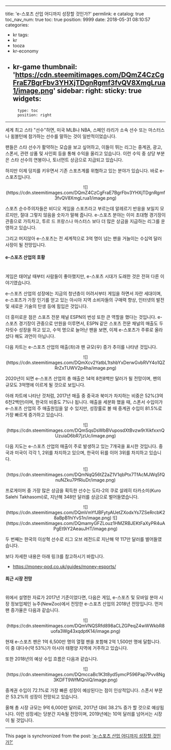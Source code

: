 
---
title: 'e-스포츠 산업 어디까지 성장할 것인가?'
permlink: e
catalog: true
toc_nav_num: true
toc: true
position: 9999
date: 2018-05-31 08:10:57
categories:
- kr
tags:
- kr
- tooza
- kr-economy
- kr-game
thumbnail: 'https://cdn.steemitimages.com/DQmZ4CzCgFraE7BgrFbv3YHXjTDgnRgmf3fvQV8XmgLrua1/image.png'
sidebar:
    right:
        sticky: true
widgets:
    -
        type: toc
        position: right
---


세계 최고 스타 "선수"하면, 미국 MLB나 NBA, 스페인 라리가 소속 선수 또는 마스터스나 윔블턴에 참가하는 선수를 말하는 것이 일반적이었습니다.

팬들은 스타 선수가 활약하는 모습을 보고 싶어하고, 이들이 뛰는 리그는 중계권, 광고, 스폰서, 관련 상품 및 사인회 등을 통해 수익을 올리고 있습니다. 이런 수익 중 상당 부분은 스타 선수의 연봉이나, 토너먼트 상금으로 지급되고 있습니다.

하지만 이제 덩치를 키우면서 기존 스포츠계를 위협하고 있는 분야가 있습니다. 바로 e-스포츠입니다.

<center>
![](https://cdn.steemitimages.com/DQmZ4CzCgFraE7BgrFbv3YHXjTDgnRgmf3fvQV8XmgLrua1/image.png)
</center>

스포츠 순수주의자들은 비디오 게임을 스포츠라고 부르는데 알레르기 반응을 보일지 모르지만, 절대 그렇지 않음을 숫자가 말해 줍니다. e-스포츠 분야는 이미 초대형 경기장이 관중으로 가득차고, 투르 드 프랑스나 마스터스 보다 더 많은 상금을 지급하는 리그를 운영하고 있습니다.

그리고 머지않아  e-스포츠는 전 세계적으로 3억 명이 넘는 팬을 거늘이는 수십억 달러 사장이 될 전망입니다.

#### e-스포츠 산업의 호황
#
게임은 태어날 때부터 사람들이 좋아했지만, e-스포츠 시대가 도래한 것은 전혀 다른 이야기였습니다. 

e-스포츠 산업의 성장에는 지금의 청년층이 어려서부터 게임을 하면서 자란 세대이며, e-스포츠가 가장 인기를 얻고 있는 아시아 지역 소비자들의 구매력 향상, 인터넷의 발전 및 새로운 기술의 탄생 등에 힘입은 것입니다.

더 흥미로운 점은 스포츠 전문 채널 ESPN의 번성 또한 큰 역할을 했다는 것입니다.  e-스포츠 경기장이 관중으로 만원을 이루면서, ESPN 같은 스포츠 전문 채널의 매출도 두 자릿수 성장을 하고 있고, 수억 명으로 늘어난 팬을 보면, 이제 e-스포츠가 주류로 올라섰다 해도 과언이 아닙니다.

다음 차트는 e-스포츠 산업의 매출(좌)과 팬 규모(우) 증가 추이를 나타낸 것입니다.

<center>
![](https://cdn.steemitimages.com/DQmXcv2YatbL1tshbYxDerwGvbRVY4o1QZRrZxTUWV2p4ha/image.png)
</center>

2020년이 되면 e-스포츠 산업의 총 매출은 14억 8천8백만 달러가 될 전망이며, 팬의 규모도 3억명에 이르게 될 것으로 보입니다. 

아래 차트에 나타난 것처럼, 2017년 매출 중 중국과 북미가 차지하는 비중은 52%(3억 6천2백만)이며, 한국의 비중도 7%나 됩니다. 매출을 세분화 했을 때, 스폰서 수입이가 e-스포츠 산업의 주 매출원임을 알 수 있지만, 성장률로 볼 때 중계권 수입이 81.5%로 가장 빠르게 증가하고 있습니다.

<center>
![](https://cdn.steemitimages.com/DQmSqsDsWbBVuposdXtBvzw9rXikfxxnQUzuiaD6bR7jzUc/image.png)
</center>

다음 지도는 e-스포츠 산업의 매출이 주로 발생하고 있는 7개국을 표시한 것입니다. 중국과 미국이 각각 1, 2위를 차지하고 있으며, 한국이 뒤를 이어 3위를 차지하고 있습니다.

<center>
![](https://cdn.steemitimages.com/DQmNqQ56tZ2aZ1V1qbPtx7TfAcMJWq5fQnuNZku7PfRiuDr/image.png)
</center>

프로게이머 중 가장 많은 상금을 획득한 선수는 도타-2의 쿠로 살레히 타카소미(Kuro Salehi Takhasomi)로, 지난해 348만 달러를 상금으로 벌어들였습니다.  

<center>
![](https://cdn.steemitimages.com/DQmVmYfJBFytyAUetZXodxYs7ZSeRrcbK28aBpB1hiYvS1n/image.png)
![](https://cdn.steemitimages.com/DQmamyGFZLouz1HMZRBJEKtFaXyPR4uAPgEt9iY2AeauJHT/image.png)
</center>

두 번째는 한국의 이상혁 선수로 리그 오브 레전드로 지난해 약 117만 달러를 벌어들였습니다.

보다 자세한 내용은 아래 링크를 참고하시기 바랍니다.
- https://money-pod.co.uk/guides/money-esports/

#### 최근 시장 전망
#
위에서 설명한 자료가 2017년 기준이었다면, 다음은 게임, e-스포츠 및 모바일 분야 시장 정보업체인 뉴주(NewZoo)에서 전망한 e-스포츠 산업의 2018년 전망입니다. 먼저 팬 증가율은 다음과 같습니다.

<center>
![](https://cdn.steemitimages.com/DQmVNQSRfd898aCLZGPeqZ4wWWkbR8uofa3Wg43xqdptK14/image.png)
</center>

현재 e-스포츠 팬은 1억 6,500만 명의 열혈 팬을 포함해 2억 1,500만 명에 달합니다. 이 중 대다수(약 53%)가 아시아 태평양 지역에 거주하고 있습니다.

또한 2018년의 예상 수입 흐름은 다음과 같습니다.

<center>
![](https://cdn.steemitimages.com/DQmccaBc1K3t8yd5ymcP596Pap7Pvv8Ng3KDFT9WfMQniiQ/image.png)
</center>

중계권 수입이 72.1%로 가장 빠른 성장이 예상된다는 점이 인상적입니다. 스폰서 부문은 53.2%의 성장이 전망되고 있습니다.

올해 총 시장 규모는 9억 6,000만 달러로, 2017년 대비 38.2% 증가 할 것으로 예상됩니다. 이런 성장세는 당분간 지속될 전망이며, 2019년에는 10억 달러를 넘어서는 시장이 될 것입니다.

- - -

This page is synchronized from the post: ['e-스포츠 산업 어디까지 성장할 것인가?'](https://steemit.com/@pius.pius/e)

